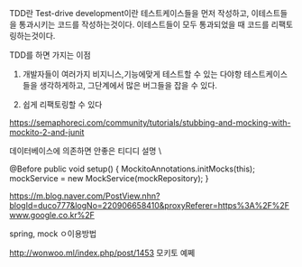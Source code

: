 TDD란
Test-drive development이란 테스트케이스들을 먼저 작성하고, 이테스트들을 통과시키는 코드를 작성하는것이다. 이테스트들이 모두 통과되었을 때 코드를 리팩토링하는것이다.

TDD를 하면 가지는 이점
1. 개발자들이 여러가지 비지니스,기능에맞게 테스트할 수 있는 다야항 테스트케이스들을 생각하게하고, 그단계에서 많은 버그들을 잡을 수 있다.

2. 쉽게 리팩토링할 수 있다






https://semaphoreci.com/community/tutorials/stubbing-and-mocking-with-mockito-2-and-junit

데이터베이스에 의존하면 안좋은 티디디 설명
\











@Before
 public void setup() {
   MockitoAnnotations.initMocks(this);
   mockService = new MockService(mockRepository);
 }




https://m.blog.naver.com/PostView.nhn?blogId=duco777&logNo=220906658410&proxyReferer=https%3A%2F%2Fwww.google.co.kr%2F

spring, mock ㅇ이용방법



http://wonwoo.ml/index.php/post/1453 모키토 예쩨
